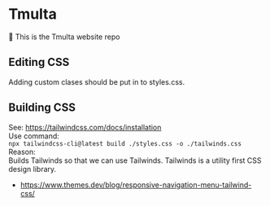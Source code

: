 # Tmulta
:wave: This is the Tmulta website repo

## Editing CSS
Adding custom clases should be put in to styles.css.

## Building CSS
See: https://tailwindcss.com/docs/installation  
Use command:  
```npx tailwindcss-cli@latest build ./styles.css -o ./tailwinds.css```  
Reason:  
Builds Tailwinds so that we can use Tailwinds. Tailwinds is a utility first CSS design library.

- https://www.themes.dev/blog/responsive-navigation-menu-tailwind-css/